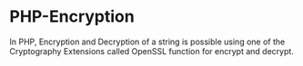 # PHP-Encryption
In PHP, Encryption and Decryption of a string is possible using one of the Cryptography Extensions called OpenSSL function for encrypt and decrypt.
